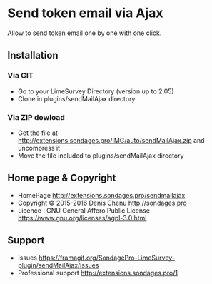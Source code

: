 # Send token email via Ajax
Allow to send token email one by one with one click.

## Installation

### Via GIT
- Go to your LimeSurvey Directory (version up to 2.05)
- Clone in plugins/sendMailAjax directory

### Via ZIP dowload
- Get the file at <http://extensions.sondages.pro/IMG/auto/sendMailAjax.zip> and uncompress it
- Move the file included to plugins/sendMailAjax directory

## Home page & Copyright
- HomePage <http://extensions.sondages.pro/sendmailajax>
- Copyright © 2015-2016 Denis Chenu <http://sondages.pro>
- Licence : GNU General Affero Public License <https://www.gnu.org/licenses/agpl-3.0.html>

## Support
- Issues <https://framagit.org/SondagePro-LimeSurvey-plugin/sendMailAjax/issues>
- Professional support <http://extensions.sondages.pro/1>
